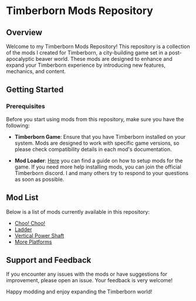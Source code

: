 ﻿# Timberborn Mods Repository

## Overview

Welcome to my Timberborn Mods Repository! This repository is a collection of the mods I created for Timberborn, a city-building game set in a post-apocalyptic beaver world. These mods are designed to enhance and expand your Timberborn experience by introducing new features, mechanics, and content.

## Getting Started

### Prerequisites

Before you start using mods from this repository, make sure you have the following:

- **Timberborn Game**: Ensure that you have Timberborn installed on your system. Mods are designed to work with specific game versions, so please check compatibility details in each mod's documentation.

- **Mod Loader**: [Here](https://mod.io/g/timberborn/r/how-to-install-mods) you can find a guide on how to setup mods for the game. If you need more help installing mods, you can join the official Timberborn discord. I and many others try to respond to your questions as soon as possible.

## Mod List

Below is a list of mods currently available in this repository:

- [Choo! Choo!](https://mod.io/g/timberborn/m/choo-choo)
- [Ladder](https://mod.io/g/timberborn/m/ladder)
- [Vertical Power Shaft](https://mod.io/g/timberborn/m/vertical-power-shafts)
- [More Platforms](https://mod.io/g/timberborn/m/moreplatforms)

## Support and Feedback

If you encounter any issues with the mods or have suggestions for improvement, please open an issue. Your feedback is very welcome!

Happy modding and enjoy expanding the Timberborn world!